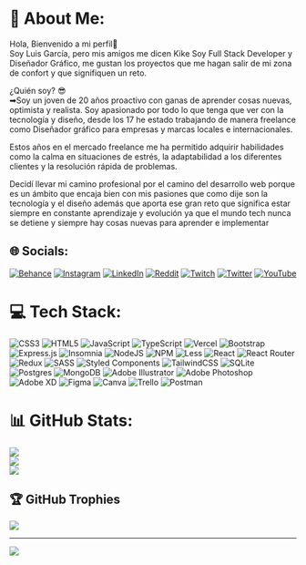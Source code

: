 # 💫 About Me:
Hola, Bienvenido a mi perfil👋<br/>
Soy Luis García, pero mis amigos me dicen Kike Soy Full Stack Developer y Diseñador Gráfico, me gustan los proyectos que me hagan salir de mi zona de confort y que signifiquen un reto.

¿Quién soy? 😎<br/>
➡Soy un joven de 20 años proactivo con ganas de aprender cosas nuevas, optimista y realista. Soy apasionado por todo lo que tenga que ver con la tecnología y diseño, desde los 17 he estado trabajando de manera freelance como Diseñador gráfico para empresas y marcas locales e internacionales.

Estos años en el mercado freelance me ha permitido adquirir habilidades como la calma en situaciones de estrés, la adaptabilidad a los diferentes clientes y la resolución rápida de problemas.

Decidí llevar mi camino profesional por el camino del desarrollo web porque es un ámbito que encaja bien con mis pasiones que como dije son la tecnología y el diseño además que aporta ese gran reto que significa estar siempre en constante aprendizaje y evolución ya que el mundo tech nunca se detiene y siempre hay cosas nuevas para aprender e implementar


## 🌐 Socials:
[![Behance](https://img.shields.io/badge/Behance-1769ff?logo=behance&logoColor=white)](https://behance.net/kikeai) [![Instagram](https://img.shields.io/badge/Instagram-%23E4405F.svg?logo=Instagram&logoColor=white)](https://instagram.com/kike.ai) [![LinkedIn](https://img.shields.io/badge/LinkedIn-%230077B5.svg?logo=linkedin&logoColor=white)](https://linkedin.com/in/kikeai) [![Reddit](https://img.shields.io/badge/Reddit-%23FF4500.svg?logo=Reddit&logoColor=white)](https://reddit.com/user/thepinkbeer) [![Twitch](https://img.shields.io/badge/Twitch-%239146FF.svg?logo=Twitch&logoColor=white)](https://twitch.tv/kikeai) [![Twitter](https://img.shields.io/badge/Twitter-%231DA1F2.svg?logo=Twitter&logoColor=white)](https://twitter.com/KIKEill) [![YouTube](https://img.shields.io/badge/YouTube-%23FF0000.svg?logo=YouTube&logoColor=white)](https://youtube.com/@@kikeaii) 

# 💻 Tech Stack:
![CSS3](https://img.shields.io/badge/css3-%231572B6.svg?style=for-the-badge&logo=css3&logoColor=white) ![HTML5](https://img.shields.io/badge/html5-%23E34F26.svg?style=for-the-badge&logo=html5&logoColor=white) ![JavaScript](https://img.shields.io/badge/javascript-%23323330.svg?style=for-the-badge&logo=javascript&logoColor=%23F7DF1E) ![TypeScript](https://img.shields.io/badge/typescript-%23007ACC.svg?style=for-the-badge&logo=typescript&logoColor=white) ![Vercel](https://img.shields.io/badge/vercel-%23000000.svg?style=for-the-badge&logo=vercel&logoColor=white) ![Bootstrap](https://img.shields.io/badge/bootstrap-%23563D7C.svg?style=for-the-badge&logo=bootstrap&logoColor=white) ![Express.js](https://img.shields.io/badge/express.js-%23404d59.svg?style=for-the-badge&logo=express&logoColor=%2361DAFB) ![Insomnia](https://img.shields.io/badge/Insomnia-black?style=for-the-badge&logo=insomnia&logoColor=5849BE) ![NodeJS](https://img.shields.io/badge/node.js-6DA55F?style=for-the-badge&logo=node.js&logoColor=white) ![NPM](https://img.shields.io/badge/NPM-%23000000.svg?style=for-the-badge&logo=npm&logoColor=white) ![Less](https://img.shields.io/badge/less-2B4C80?style=for-the-badge&logo=less&logoColor=white) ![React](https://img.shields.io/badge/react-%2320232a.svg?style=for-the-badge&logo=react&logoColor=%2361DAFB) ![React Router](https://img.shields.io/badge/React_Router-CA4245?style=for-the-badge&logo=react-router&logoColor=white) ![Redux](https://img.shields.io/badge/redux-%23593d88.svg?style=for-the-badge&logo=redux&logoColor=white) ![SASS](https://img.shields.io/badge/SASS-hotpink.svg?style=for-the-badge&logo=SASS&logoColor=white) ![Styled Components](https://img.shields.io/badge/styled--components-DB7093?style=for-the-badge&logo=styled-components&logoColor=white) ![TailwindCSS](https://img.shields.io/badge/tailwindcss-%2338B2AC.svg?style=for-the-badge&logo=tailwind-css&logoColor=white) ![SQLite](https://img.shields.io/badge/sqlite-%2307405e.svg?style=for-the-badge&logo=sqlite&logoColor=white) ![Postgres](https://img.shields.io/badge/postgres-%23316192.svg?style=for-the-badge&logo=postgresql&logoColor=white) ![MongoDB](https://img.shields.io/badge/MongoDB-%234ea94b.svg?style=for-the-badge&logo=mongodb&logoColor=white) ![Adobe Illustrator](https://img.shields.io/badge/adobeillustrator-%23FF9A00.svg?style=for-the-badge&logo=adobeillustrator&logoColor=white) ![Adobe Photoshop](https://img.shields.io/badge/adobephotoshop-%2331A8FF.svg?style=for-the-badge&logo=adobephotoshop&logoColor=white) ![Adobe XD](https://img.shields.io/badge/Adobe%20XD-470137?style=for-the-badge&logo=Adobe%20XD&logoColor=#FF61F6) 	![Figma](https://img.shields.io/badge/figma-%23F24E1E.svg?style=for-the-badge&logo=figma&logoColor=white) ![Canva](https://img.shields.io/badge/Canva-%2300C4CC.svg?style=for-the-badge&logo=Canva&logoColor=white) ![Trello](https://img.shields.io/badge/Trello-%23026AA7.svg?style=for-the-badge&logo=Trello&logoColor=white) ![Postman](https://img.shields.io/badge/Postman-FF6C37?style=for-the-badge&logo=postman&logoColor=white)
# 📊 GitHub Stats:
![](https://github-readme-stats.vercel.app/api?username=kikeai&theme=default&hide_border=false&include_all_commits=false&count_private=false)<br/>
![](https://github-readme-streak-stats.herokuapp.com/?user=kikeai&theme=default&hide_border=false)<br/>
![](https://github-readme-stats.vercel.app/api/top-langs/?username=kikeai&theme=default&hide_border=false&include_all_commits=false&count_private=false&layout=compact)

## 🏆 GitHub Trophies
![](https://github-profile-trophy.vercel.app/?username=kikeai&theme=flat&no-frame=false&no-bg=true&margin-w=4)

---
[![](https://visitcount.itsvg.in/api?id=kikeai&icon=5&color=1)](https://visitcount.itsvg.in)

<!-- Proudly created with GPRM ( https://gprm.itsvg.in ) -->
